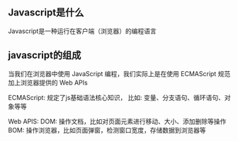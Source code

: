 ## Javascript是什么

Javascript是一种运行在客户端（浏览器）的编程语言

## javascript的组成

当我们在浏览器中使用 JavaScript 编程，我们实际上是在使用 ECMAScript 规范加上浏览器提供的 Web APIs

ECMAScript:
规定了js基础语法核心知识，    比如: 变量、分支语句、循环语句、对象等等

Web APIS:
DOM: 操作文档，比如对页面元素进行移动、大小、添加删除等操作
BOM: 操作浏览器，比如页面弹窗，检测窗口宽度，存储数据到浏览器等


